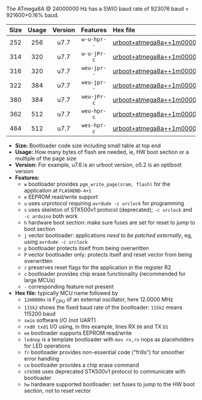 The ATmega8A @ 24000000 Hz has a SWIO baud rate of 923076 baud = 921600+0.16% baud.

|Size|Usage|Version|Features|Hex file|
|:-:|:-:|:-:|:-:|:--|
|252|256|u7.7|`w-u-hpr--`|[urboot+atmega8a++1m0000x+++38k4_swio_rxd0_txd1_lednop_hw.hex](https://raw.githubusercontent.com/stefanrueger/urboot.hex/main/mcus/atmega8a/external_oscillator/fcpu++1m0000_Hz/br+++38k4_bps/urboot+atmega8a++1m0000x+++38k4_swio_rxd0_txd1_lednop_hw.hex)|
|314|320|u7.7|`w-u-jPr-c`|[urboot+atmega8a++1m0000x+++38k4_swio_rxd0_txd1_lednop_fr_ce.hex](https://raw.githubusercontent.com/stefanrueger/urboot.hex/main/mcus/atmega8a/external_oscillator/fcpu++1m0000_Hz/br+++38k4_bps/urboot+atmega8a++1m0000x+++38k4_swio_rxd0_txd1_lednop_fr_ce.hex)|
|316|320|u7.7|`weu-jpr--`|[urboot+atmega8a++1m0000x+++38k4_swio_rxd0_txd1_ee.hex](https://raw.githubusercontent.com/stefanrueger/urboot.hex/main/mcus/atmega8a/external_oscillator/fcpu++1m0000_Hz/br+++38k4_bps/urboot+atmega8a++1m0000x+++38k4_swio_rxd0_txd1_ee.hex)|
|322|384|u7.7|`weu-jpr--`|[urboot+atmega8a++1m0000x+++38k4_swio_rxd0_txd1_ee_lednop.hex](https://raw.githubusercontent.com/stefanrueger/urboot.hex/main/mcus/atmega8a/external_oscillator/fcpu++1m0000_Hz/br+++38k4_bps/urboot+atmega8a++1m0000x+++38k4_swio_rxd0_txd1_ee_lednop.hex)|
|380|384|u7.7|`weu-jPr-c`|[urboot+atmega8a++1m0000x+++38k4_swio_rxd0_txd1_ee_lednop_fr_ce.hex](https://raw.githubusercontent.com/stefanrueger/urboot.hex/main/mcus/atmega8a/external_oscillator/fcpu++1m0000_Hz/br+++38k4_bps/urboot+atmega8a++1m0000x+++38k4_swio_rxd0_txd1_ee_lednop_fr_ce.hex)|
|362|512|u7.7|`weu-hpr-c`|[urboot+atmega8a++1m0000x+++38k4_swio_rxd0_txd1_ee_lednop_fr_ce_hw.hex](https://raw.githubusercontent.com/stefanrueger/urboot.hex/main/mcus/atmega8a/external_oscillator/fcpu++1m0000_Hz/br+++38k4_bps/urboot+atmega8a++1m0000x+++38k4_swio_rxd0_txd1_ee_lednop_fr_ce_hw.hex)|
|464|512|u7.7|`wes-hpr-c`|[urboot+atmega8a++1m0000x+++38k4_swio_rxd0_txd1_ee_lednop_fr_ce_stk500_hw.hex](https://raw.githubusercontent.com/stefanrueger/urboot.hex/main/mcus/atmega8a/external_oscillator/fcpu++1m0000_Hz/br+++38k4_bps/urboot+atmega8a++1m0000x+++38k4_swio_rxd0_txd1_ee_lednop_fr_ce_stk500_hw.hex)|

- **Size:** Bootloader code size including small table at top end
- **Usage:** How many bytes of flash are needed, ie, HW boot section or a multiple of the page size
- **Version:** For example, u7.6 is an urboot version, o5.2 is an optiboot version
- **Features:**
  + `w` bootloader provides `pgm_write_page(sram, flash)` for the application at `FLASHEND-4+1`
  + `e` EEPROM read/write support
  + `u` uses urprotocol requiring `avrdude -c urclock` for programming
  + `s` uses skeleton of STK500v1 protocol (deprecated); `-c urclock` and `-c arduino` both work
  + `h` hardware boot section: make sure fuses are set for reset to jump to boot section
  + `j` vector bootloader: applications *need to be patched externally*, eg, using `avrdude -c urclock`
  + `p` bootloader protects itself from being overwritten
  + `P` vector bootloader only: protects itself and reset vector from being overwritten
  + `r` preserves reset flags for the application in the register R2
  + `c` bootloader provides chip erase functionality (recommended for large MCUs)
  + `-` corresponding feature not present
- **Hex file:** typically MCU name followed by
  + `12m0000x` is F<sub>CPU</sub> of an external oscillator, here 12.0000 MHz
  + `115k2` shows the fixed baud rate of the bootloader: `115k2` means 115200 baud
  + `swio` software I/O (not UART)
  + `rxd0 txd1` I/O using, in this example, lines RX `D0` and TX `D1`
  + `ee` bootloader supports EEPROM read/write
  + `lednop` is a template bootloader with `mov rx,rx` nops as placeholders for LED operations
  + `fr` bootloader provides non-essential code ("frills") for smoother error handling
  + `ce` bootloader provides a chip erase command
  + `stk500` uses deprecated STK500v1 protocol to communicate with bootloader
  + `hw` hardware supported bootloader: set fuses to jump to the HW boot section, not to reset vector
